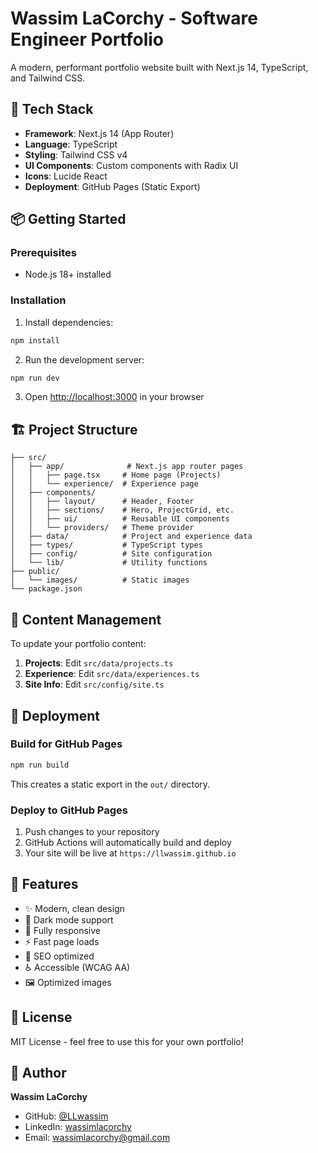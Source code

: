 # Wassim LaCorchy - Software Engineer Portfolio

A modern, performant portfolio website built with Next.js 14, TypeScript, and Tailwind CSS.

## 🚀 Tech Stack

- **Framework**: Next.js 14 (App Router)
- **Language**: TypeScript
- **Styling**: Tailwind CSS v4
- **UI Components**: Custom components with Radix UI
- **Icons**: Lucide React
- **Deployment**: GitHub Pages (Static Export)

## 📦 Getting Started

### Prerequisites

- Node.js 18+ installed

### Installation

1. Install dependencies:

```bash
npm install
```

2. Run the development server:

```bash
npm run dev
```

3. Open [http://localhost:3000](http://localhost:3000) in your browser

## 🏗️ Project Structure

```
├── src/
│   ├── app/              # Next.js app router pages
│   │   ├── page.tsx     # Home page (Projects)
│   │   └── experience/  # Experience page
│   ├── components/
│   │   ├── layout/      # Header, Footer
│   │   ├── sections/    # Hero, ProjectGrid, etc.
│   │   ├── ui/          # Reusable UI components
│   │   └── providers/   # Theme provider
│   ├── data/            # Project and experience data
│   ├── types/           # TypeScript types
│   ├── config/          # Site configuration
│   └── lib/             # Utility functions
├── public/
│   └── images/          # Static images
└── package.json
```

## 📝 Content Management

To update your portfolio content:

1. **Projects**: Edit `src/data/projects.ts`
2. **Experience**: Edit `src/data/experiences.ts`
3. **Site Info**: Edit `src/config/site.ts`

## 🚀 Deployment

### Build for GitHub Pages

```bash
npm run build
```

This creates a static export in the `out/` directory.

### Deploy to GitHub Pages

1. Push changes to your repository
2. GitHub Actions will automatically build and deploy
3. Your site will be live at `https://llwassim.github.io`

## 🎨 Features

- ✨ Modern, clean design
- 🌙 Dark mode support
- 📱 Fully responsive
- ⚡ Fast page loads
- 🎯 SEO optimized
- ♿ Accessible (WCAG AA)
- 🖼️ Optimized images

## 📄 License

MIT License - feel free to use this for your own portfolio!

## 👤 Author

**Wassim LaCorchy**

- GitHub: [@LLwassim](https://github.com/LLwassim)
- LinkedIn: [wassimlacorchy](https://www.linkedin.com/in/wassimlacorchy/)
- Email: wassimlacorchy@gmail.com
